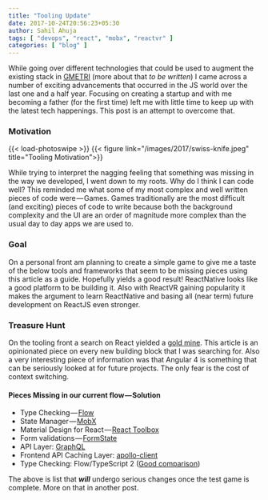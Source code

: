 ```yaml
---
title: "Tooling Update"
date: 2017-10-24T20:56:23+05:30
author: Sahil Ahuja
tags: [ "devops", "react", "mobx", "reactvr" ]
categories: [ "blog" ]
---
```


While going over different technologies that could be used to augment the existing stack in [GMETRI](http://gmetri.com) (more about that *to be written*) I came across a number of exciting advancements that occurred in the JS world over the last one and a half year. Focusing on creating a startup and with me becoming a father (for the first time) left me with little time to keep up with the latest tech happenings. This post is an attempt to overcome that.

### Motivation

{{< load-photoswipe >}} <!-- needed only once, include after -more- else loads multiple times in list pages ;) -->
{{< figure link="/images/2017/swiss-knife.jpeg" title="Tooling Motivation">}}

While trying to interpret the nagging feeling that something was missing in the way we developed, I went down to my roots. Why do I think I can code well? This reminded me what some of my most complex and well written pieces of code were — Games. Games traditionally are the most difficult (and exciting) pieces of code to write because both the background complexity and the UI are an order of magnitude more complex than the usual day to day apps we are used to.

### Goal
On a personal front am planning to create a simple game to give me a taste of the below tools and frameworks that seem to be missing pieces using this article as a guide. Hopefully yields a good result! ReactNative looks like a good platform to be building it. Also with ReactVR gaining popularity it makes the argument to learn ReactNative and basing all (near term) future development on ReactJS even stronger.

### Treasure Hunt
On the tooling front a search on React yielded a [gold mine](https://codeburst.io/angular-vs-react-which-is-better-for-web-development-e0dd1fefab5b). This article is an opinionated piece on every new building block that I was searching for. Also a very interesting piece of information was that Angular 4 is something that can be seriously looked at for future projects. The only fear is the cost of context switching.

#### Pieces Missing in our current flow — Solution
* Type Checking — [Flow](https://flow.org/en/docs/types/)
* State Manager — [MobX](https://mobx.js.org/)
* Material Design for React — [React Toolbox](http://react-toolbox.com/)
* Form validations — [FormState](https://formstate.github.io/)
* API Layer: [GraphQL](http://graphql.org/learn/)
* Frontend API Caching Layer: [apollo-client](https://github.com/apollographql/apollo-client)
* Type Checking: Flow/TypeScript 2 ([Good comparison](https://djcordhose.github.io/flow-vs-typescript/2016_hhjs.html#/))

The above is list that **_will_** undergo serious changes once the test game is complete. More on that in another post.
